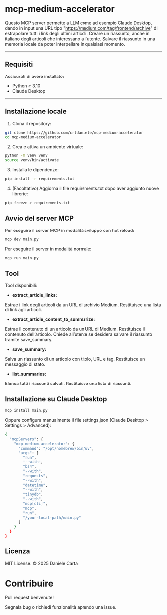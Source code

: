 # mcp-medium-accelerator

Questo MCP server permette a LLM come ad esempio Claude Desktop, dando in input una URL tipo "https://medium.com/tag/frontend/archive" di estrapolare tutti i link degli ultimi articoli. Creare un riassunto, anche in italiano degli articoli che interessano all'utente. Salvare il riassunto in una memoria locale da poter interpellare in qualsiasi momento.

---

## Requisiti

Assicurati di avere installato:

- Python ≥ 3.10
- Claude Desktop

---

## Installazione locale

1. Clona il repository:

```bash
git clone https://github.com/crtdaniele/mcp-medium-accelerator
cd mcp-medium-accelerator
```

2. Crea e attiva un ambiente virtuale:

```bash
python -m venv venv
source venv/bin/activate
```

3. Installa le dipendenze:

```bash
pip install -r requirements.txt
```

4. (Facoltativo) Aggiorna il file requirements.txt dopo aver aggiunto nuove librerie:

```bash
pip freeze > requirements.txt
```

## Avvio del server MCP

Per eseguire il server MCP in modalità sviluppo con hot reload:

```bash
mcp dev main.py
```

Per eseguire il server in modalità normale:

```bash
mcp run main.py
```

## Tool

Tool disponibili:

- **extract_article_links:**

Estrae i link degli articoli da un URL di archivio Medium. Restituisce una lista di link agli articoli.

- **extract_article_content_to_summarize:**

Estrae il contenuto di un articolo da un URL di Medium. Restituisce il contenuto dell’articolo. Chiede all’utente se desidera salvare il riassunto tramite save_summary.

- **save_summary:**

Salva un riassunto di un articolo con titolo, URL e tag. Restituisce un messaggio di stato.

- **list_summaries:**

Elenca tutti i riassunti salvati. Restituisce una lista di riassunti.

## Installazione su Claude Desktop

```bash
mcp install main.py
```

Oppure configura manualmente il file settings.json (Claude Desktop > Settings > Advanced):

```bash
{
  "mcpServers": {
    "mcp-medium-accelerator": {
      "command": "/opt/homebrew/bin/uv",
      "args": [
        "run",
        "--with",
        "bs4",
        "--with",
        "requests",
        "--with",
        "datetime",
        "--with",
        "tinydb",
        "--with",
        "mcp[cli]",
        "mcp",
        "run",
        "/your-local-path/main.py"
      ]
    }
  }
}
```

## Licenza

MIT License.
© 2025 Daniele Carta

# Contribuire

Pull request benvenute!

Segnala bug o richiedi funzionalità aprendo una issue.
